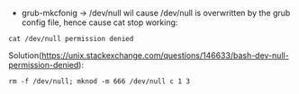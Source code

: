 - grub-mkcfonig -> /dev/null wil cause /dev/null is overwritten by the grub config file, hence cause cat stop working:
```
cat /dev/null permission denied
```
Solution(https://unix.stackexchange.com/questions/146633/bash-dev-null-permission-denied):
```
rm -f /dev/null; mknod -m 666 /dev/null c 1 3
```
